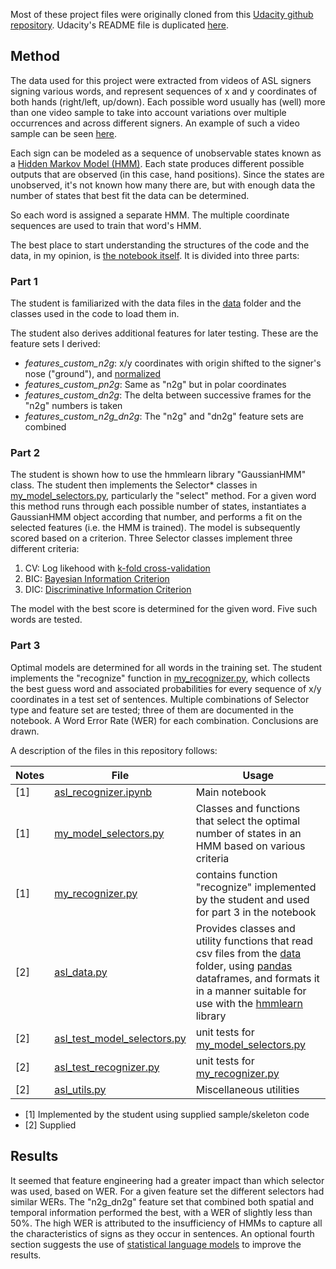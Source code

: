Most of these project files were originally cloned from this [Udacity github repository](https://github.com/udacity/AIND-Recognizer). 
Udacity's README file is duplicated [here](README_Udacity.md).

## Method

The data used for this project were extracted from videos of ASL signers signing various words, and represent sequences of x and y coordinates of both hands (right/left, up/down). Each possible word usually has (well) more than one video sample to take into account variations over multiple occurrences and across different signers. An example of such a video sample can be seen [here](https://drive.google.com/file/d/0B_5qGuFe-wbhUXRuVnNZVnMtam8/view).

Each sign can be modeled as a sequence of unobservable states known as a [Hidden Markov Model (HMM)](https://en.wikipedia.org/wiki/Hidden_Markov_model). Each state produces different possible outputs that are observed (in this case, hand positions). Since the states are unobserved, it's not known how many there are, but with enough data the number of states that best fit the data can be determined.

So each word is assigned a separate HMM. The multiple coordinate sequences are used to train that word's HMM.

The best place to start understanding the structures of the code and the data, in my opinion, is [the notebook itself](asl_recognizer.ipynb). It is divided into three parts:

### Part 1
The student is familiarized with the data files in the [data](data) folder and the classes used in the code to load them in. 

The student also derives additional features for later testing. These are the feature sets I derived:

- _features_custom_n2g_: x/y coordinates with origin shifted to the signer's nose ("ground"), and [normalized](https://en.wikipedia.org/wiki/Standard_score)
- _features_custom_pn2g_: Same as "n2g" but in polar coordinates
- _features_custom_dn2g_: The delta between successive frames for the "n2g" numbers is taken
- _features_custom_n2g_dn2g_: The "n2g" and "dn2g" feature sets are combined

### Part 2

The student is shown how to use the hmmlearn library "GaussianHMM" class. The student then implements the Selector* classes in [my_model_selectors.py](my_model_selectors.py), particularly the "select" method. For a given word this method runs through each possible number of states, instantiates a GaussianHMM object according that number, and performs a fit on the selected features (i.e. the HMM is trained). The model is subsequently scored based on a criterion. Three Selector classes implement three different criteria:

1. CV: Log likehood with [k-fold cross-validation](https://en.wikipedia.org/wiki/Cross-validation_(statistics)#k-fold_cross-validation)
1. BIC: [Bayesian Information Criterion](https://en.wikipedia.org/wiki/Bayesian_information_criterion)
1. DIC: [Discriminative Information Criterion](https://pdfs.semanticscholar.org/ed3d/7c4a5f607201f3848d4c02dd9ba17c791fc2.pdf)

The model with the best score is determined for the given word. Five such words are tested.

### Part 3

Optimal models are determined for all words in the training set. The student implements the "recognize" function in [my_recognizer.py](my_recognizer.py), which collects the best guess word and associated probabilities for every sequence of x/y coordinates in a test set of sentences. Multiple combinations of Selector type and feature set are tested; three of them are documented in the notebook.  A Word Error Rate (WER) for each combination. Conclusions are drawn.

A description of the files in this repository follows:

Notes | File | Usage
--- |  --- | ---
[1] | [asl_recognizer.ipynb](asl_recognizer.ipynb) | Main notebook
[1] | [my_model_selectors.py](my_model_selectors.py) | Classes and functions that select the optimal number of states in an HMM based on various criteria
[1] | [my_recognizer.py](my_recognizer.py) | contains function "recognize" implemented by the student and used for part 3 in the notebook
[2] | [asl_data.py](asl_data.py) | Provides classes and utility functions that read csv files from the [data](data) folder, using [pandas](https://pandas.pydata.org/) dataframes, and formats it in a manner suitable for use with the [hmmlearn](https://hmmlearn.readthedocs.io/) library 
[2] | [asl_test_model_selectors.py](asl_test_model_selectors.py) | unit tests for [my_model_selectors.py](my_model_selectors.py)
[2] | [asl_test_recognizer.py](asl_test_recognizer.py) | unit tests for [my_recognizer.py](my_recognizer.py)
[2] | [asl_utils.py](asl_utils.py) | Miscellaneous utilities

- [1] Implemented by the student using supplied sample/skeleton code
- [2] Supplied


## Results

It seemed that feature engineering had a greater impact than which selector was used, based on WER. For a given feature set the different selectors had similar WERs. The "n2g_dn2g" feature set that combined both spatial and temporal information performed the best, with a WER of slightly less than 50%. The high WER is attributed to the insufficiency of HMMs to capture all the characteristics of signs as they occur in sentences. An optional fourth section suggests the use of [statistical language models](https://en.wikipedia.org/wiki/Language_model) to improve the results.
